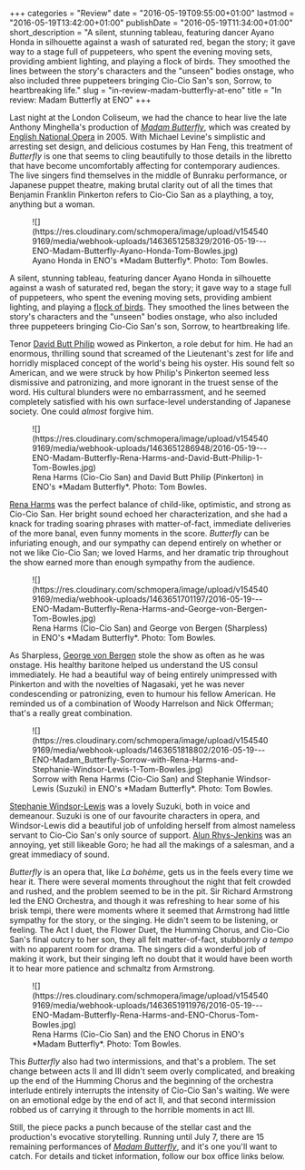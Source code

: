 +++
categories = "Review"
date = "2016-05-19T09:55:00+01:00"
lastmod = "2016-05-19T13:42:00+01:00"
publishDate = "2016-05-19T11:34:00+01:00"
short_description = "A silent, stunning tableau, featuring dancer Ayano Honda in silhouette against a wash of saturated red, began the story; it gave way to a stage full of puppeteers, who spent the evening moving sets, providing ambient lighting, and playing a flock of birds. They smoothed the lines between the story's characters and the \"unseen\" bodies onstage, who also included three puppeteers bringing Cio-Cio San's son, Sorrow, to heartbreaking life."
slug = "in-review-madam-butterfly-at-eno"
title = "In review: Madam Butterfly at ENO"
+++

Last night at the London Coliseum, we had the chance to hear live the late Anthony Minghella's production of [*Madam Butterfly*](https://www.eno.org/whats-on/madam-butterfly/), which was created by [English National Opera](/scene/companies/english-national-opera/) in 2005. With Michael Levine's simplistic and arresting set design, and delicious costumes by Han Feng, this treatment of *Butterfly* is one that seems to cling beautifully to those details in the libretto that have become uncomfortably affecting for contemporary audiences. The live singers find themselves in the middle of Bunraku performance, or Japanese puppet theatre, making brutal clarity out of all the times that Benjamin Franklin Pinkerton refers to Cio-Cio San as a plaything, a toy, anything but a woman.

<figure data-type="image">
![](https://res.cloudinary.com/schmopera/image/upload/v1545409169/media/webhook-uploads/1463651258329/2016-05-19---ENO-Madam-Butterfly-Ayano-Honda-Tom-Bowles.jpg)
<figcaption>Ayano Honda in ENO's *Madam Butterfly*. Photo: Tom Bowles.</figcaption>
</figure>

A silent, stunning tableau, featuring dancer Ayano Honda in silhouette against a wash of saturated red, began the story; it gave way to a stage full of puppeteers, who spent the evening moving sets, providing ambient lighting, and playing a [flock of birds](/birdcalls-and-spoilers/). They smoothed the lines between the story's characters and the "unseen" bodies onstage, who also included three puppeteers bringing Cio-Cio San's son, Sorrow, to heartbreaking life.

Tenor [David Butt Philip](/scene/people/david-butt-philip/) wowed as Pinkerton, a role debut for him. He had an enormous, thrilling sound that screamed of the Lieutenant's zest for life and horridly misplaced concept of the world's being his oyster. His sound felt so American, and we were struck by how Philip's Pinkerton seemed less dismissive and patronizing, and more ignorant in the truest sense of the word. His cultural blunders were no embarrassment, and he seemed completely satisfied with his own surface-level understanding of Japanese society. One could *almost* forgive him.

<figure data-type="image">
![](https://res.cloudinary.com/schmopera/image/upload/v1545409169/media/webhook-uploads/1463651286948/2016-05-19---ENO-Madam-Butterfly-Rena-Harms-and-David-Butt-Philip-1-Tom-Bowles.jpg)
<figcaption>Rena Harms (Cio-Cio San) and David Butt Philip (Pinkerton) in ENO's *Madam Butterfly*. Photo: Tom Bowles.</figcaption>
</figure>

[Rena Harms](/scene/people/rena-harms/) was the perfect balance of child-like, optimistic, and strong as Cio-Cio San. Her bright sound echoed her characterization, and she had a knack for trading soaring phrases with matter-of-fact, immediate deliveries of the more banal, even funny moments in the score. *Butterfly* can be infuriating enough, and our sympathy can depend entirely on whether or not we like Cio-Cio San; we loved Harms, and her dramatic trip throughout the show earned more than enough sympathy from the audience.

<figure data-type="image">
![](https://res.cloudinary.com/schmopera/image/upload/v1545409169/media/webhook-uploads/1463651701197/2016-05-19---ENO-Madam-Butterfly-Rena-Harms-and-George-von-Bergen-Tom-Bowles.jpg)
<figcaption>Rena Harms (Cio-Cio San) and George von Bergen (Sharpless) in ENO's *Madam Butterfly*. Photo: Tom Bowles.</figcaption>
</figure>

As Sharpless, [George von Bergen](/scene/people/george-von-bergen/) stole the show as often as he was onstage. His healthy baritone helped us understand the US consul immediately. He had a beautiful way of being entirely unimpressed with Pinkerton and with the novelties of Nagasaki, yet he was never condescending or patronizing, even to humour his fellow American. He reminded us of a combination of Woody Harrelson and Nick Offerman; that's a really great combination.

<figure data-type="image">
![](https://res.cloudinary.com/schmopera/image/upload/v1545409169/media/webhook-uploads/1463651818802/2016-05-19---ENO-Madam_Butterfly-Sorrow-with-Rena-Harms-and-Stephanie-Windsor-Lewis-1-Tom-Bowles.jpg)
<figcaption>Sorrow with Rena Harms (Cio-Cio San) and Stephanie Windsor-Lewis (Suzuki) in ENO's *Madam Butterfly*. Photo: Tom Bowles.</figcaption>
</figure>

[Stephanie Windsor-Lewis](/scene/people/stephanie-windsor-lewis/) was a lovely Suzuki, both in voice and demeanour. Suzuki is one of our favourite characters in opera, and Windsor-Lewis did a beautiful job of unfolding herself from almost nameless servant to Cio-Cio San's only source of support. [Alun Rhys-Jenkins](/scene/people/alyn-rhys-jenkins/) was an annoying, yet still likeable Goro; he had all the makings of a salesman, and a great immediacy of sound. 

*Butterfly* is an opera that, like *La bohème*, gets us in the feels every time we hear it. There were several moments throughout the night that felt crowded and rushed, and the problem seemed to be in the pit. Sir Richard Armstrong led the ENO Orchestra, and though it was refreshing to hear some of his brisk tempi, there were moments where it seemed that Armstrong had little sympathy for the story, or the singing. He didn't seem to be listening, or feeling. The Act I duet, the Flower Duet, the Humming Chorus, and Cio-Cio San's final outcry to her son, they all felt matter-of-fact, stubbornly *a tempo* with no apparent room for drama. The singers did a wonderful job of making it work, but their singing left no doubt that it would have been worth it to hear more patience and schmaltz from Armstrong.

<figure data-type="image">![](https://res.cloudinary.com/schmopera/image/upload/v1545409169/media/webhook-uploads/1463651911976/2016-05-19---ENO-Madam-Butterfly-Rena-Harms-and-ENO-Chorus-Tom-Bowles.jpg)
<figcaption>Rena Harms (Cio-Cio San) and the ENO Chorus in ENO's *Madam Butterfly*. Photo: Tom Bowles.</figcaption>
</figure>

This *Butterfly* also had two intermissions, and that's a problem. The set change between acts II and III didn't seem overly complicated, and breaking up the end of the Humming Chorus and the beginning of the orchestra interlude entirely interrupts the intensity of Cio-Cio San's waiting. We were on an emotional edge by the end of act II, and that second intermission robbed us of carrying it through to the horrible moments in act III.

Still, the piece packs a punch because of the stellar cast and the production's evocative storytelling. Running until July 7, there are 15 remaining performances of [*Madam Butterfly*](https://www.eno.org/whats-on/madam-butterfly/), and it's one you'll want to catch. For details and ticket information, follow our box office links below.
